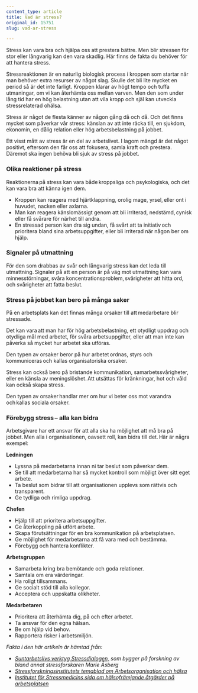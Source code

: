 ```yaml
---
content_type: article
title: Vad är stress?
original_id: 15751
slug: vad-ar-stress

---
```


Stress kan vara bra och hjälpa oss att prestera bättre. Men blir stressen för stor eller långvarig kan den vara skadlig. Här finns de fakta du behöver för att hantera stress.

Stressreaktionen är en naturlig biologisk process i kroppen som startar när man behöver extra resurser av något slag. Skulle det bli lite mycket en period så är det inte farligt. Kroppen klarar av högt tempo och tuffa utmaningar, om vi kan återhämta oss mellan varven. Men den som under lång tid har en hög belastning utan att vila kropp och själ kan utveckla stressrelaterad ohälsa. 

Stress är något de flesta känner av någon gång då och då. Och det finns mycket som påverkar vår stress: känslan av att inte räcka till, en sjukdom, ekonomin, en dålig relation eller hög arbetsbelastning på jobbet.   

Ett visst mått av stress är en del av arbetslivet. I lagom mängd är det något positivt, eftersom den får oss att fokusera, samla kraft och prestera. Däremot ska ingen behöva bli sjuk av stress på jobbet.  

### Olika reaktioner på stress

Reaktionerna på stress kan vara både kroppsliga och psykologiska, och det kan vara bra att känna igen dem.   

*   Kroppen kan reagera med hjärtklappning, orolig mage, yrsel, eller ont i huvudet, nacken eller axlarna.   
*   Man kan reagera känslomässigt genom att bli irriterad, nedstämd, cynisk eller få svårare för närhet till andra.   
*   En stressad person kan dra sig undan, få svårt att ta initiativ och prioritera bland sina arbetsuppgifter, eller bli irriterad när någon ber om hjälp.   

### Signaler på utmattning

För den som drabbas av svår och långvarig stress kan det leda till utmattning. Signaler på att en person är på väg mot utmattning kan vara minnesstörningar, svåra koncentrationsproblem, svårigheter att hitta ord, och svårigheter att fatta beslut.   

### Stress på jobbet kan bero på många saker

På en arbetsplats kan det finnas många orsaker till att medarbetare blir stressade.   

Det kan vara att man har för hög arbetsbelastning, ett otydligt uppdrag och otydliga mål med arbetet, för svåra arbetsuppgifter, eller att man inte kan påverka så mycket hur arbetet ska utföras.  

Den typen av orsaker beror på hur arbetet ordnas, styrs och kommuniceras och kallas organisatoriska orsaker.   

Stress kan också bero på bristande kommunikation, samarbetssvårigheter, eller en känsla av meningslöshet. Att utsättas för kränkningar, hot och våld kan också skapa stress.   

Den typen av orsaker handlar mer om hur vi beter oss mot varandra och kallas sociala orsaker.   

### Förebygg stress – alla kan bidra

Arbetsgivare har ett ansvar för att alla ska ha möjlighet att må bra på jobbet. Men alla i organisationen, oavsett roll, kan bidra till det. Här är några exempel:  

**Ledningen**  

*   Lyssna på medarbetarna innan ni tar beslut som påverkar dem.  
*   Se till att medarbetarna har så mycket kontroll som möjligt över sitt eget arbete.  
*   Ta beslut som bidrar till att organisationen upplevs som rättvis och transparent.  
*   Ge tydliga och rimliga uppdrag.   
    

**Chefen**  

*   Hjälp till att prioritera arbetsuppgifter.  
*   Ge återkoppling på utfört arbete.  
*   Skapa förutsättningar för en bra kommunikation på arbetsplatsen.  
*   Ge möjlighet för medarbetarna att få vara med och bestämma. 
*   Förebygg och hantera konflikter.  

**Arbetsgruppen**  

*   Samarbeta kring bra bemötande och goda relationer.  
*   Samtala om era värderingar.  
*   Ha roligt tillsammans.  
*   Ge socialt stöd till alla kollegor.  
*   Acceptera och uppskatta olikheter.  

**Medarbetaren**  

*   Prioritera att återhämta dig, på och efter arbetet.  
*   Ta ansvar för den egna hälsan.  
*   Be om hjälp vid behov.  
*   Rapportera risker i arbetsmiljön.  

_Fakta i den här artikeln är hämtad från:_

*   _[Suntarbetslivs verktyg Stressdialogen,](https://stressdialogen.suntarbetsliv.se/las-om-stress/det-har-ar-stress/) som bygger på forskning av bland annat stressforskaren Marie Åsberg_
*   _[Stressforskningsinstitutets temablad om Arbetsorganisation och hälsa](https://www.stressforskning.su.se/polopoly_fs/1.230056.1604569838!/menu/standard/file/Arbetsorganisation%20och%20h%C3%A4lsa%20webb.pdf)_
*   _[Institutet för Stressmedicins sida om hälsofrämjande åtgärder på arbetsplatsen](https://www.vgregion.se/ov/ism/arbetsliv/halsoframjande-arbetsplats/vagledande-principer/halsoframjande-atgarder-pa-arbetsplatsen/)_

